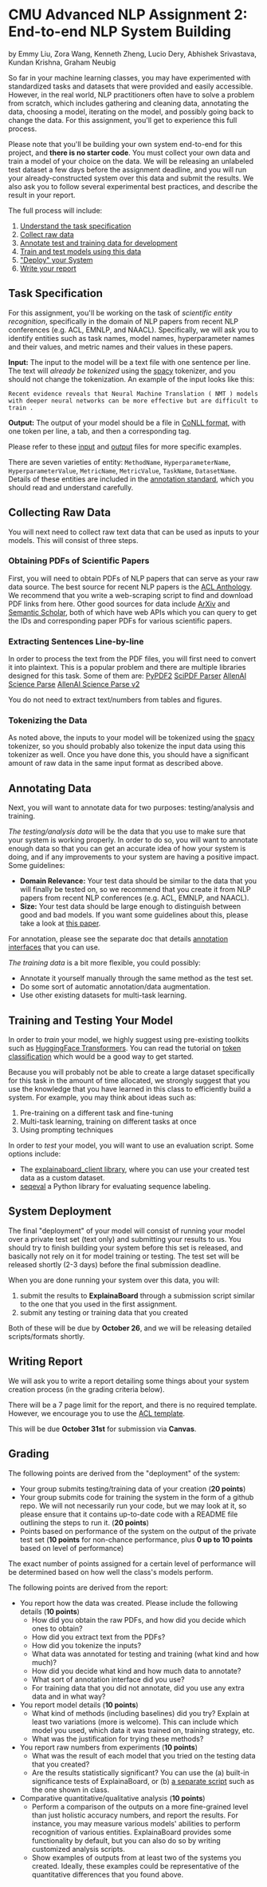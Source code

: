 # CMU Advanced NLP Assignment 2: End-to-end NLP System Building

by Emmy Liu, Zora Wang, Kenneth Zheng, Lucio Dery, Abhishek Srivastava, Kundan Krishna, Graham Neubig


So far in your machine learning classes, you may have experimented with standardized tasks and datasets that were provided and easily accessible. 
However, in the real world, NLP practitioners often have to solve a problem from scratch, which includes gathering and cleaning data, annotating 
the data, choosing a model, iterating on the model, and possibly going back to change the data. For this assignment, you'll get to experience this full process.

Please note that you'll be building your own system end-to-end for this project, and **there is no starter code**. You must collect your own data 
and train a model of your choice on the data. We will be releasing an unlabeled test dataset a few days before the assignment deadline, and you 
will run your already-constructed system over this data and submit the results.
We also ask you to follow several experimental best practices, and describe the result in your report.

The full process will include:

1. [Understand the task specification](#task-specification)
2. [Collect raw data](#collecting-raw-data)
3. [Annotate test and training data for development](#annotating-data)
4. [Train and test models using this data](#training-and-testing-your-model)
5. ["Deploy" your System](#system-deployment)
6. [Write your report](#writing-report)

## Task Specification

For this assignment, you'll be working on the task of *scientific entity recognition*, specifically in the domain of NLP papers from recent NLP conferences (e.g. ACL, EMNLP, and NAACL).
Specifically, we will ask you to identify entities such as task names, model names, hyperparameter names and their values, and metric names and their values in these papers. 

**Input:**
The input to the model will be a text file with one sentence per line.
The text will *already be tokenized* using the [spacy](https://spacy.io/api/tokenizer/) tokenizer, and you should not change the tokenization.
An example of the input looks like this:
```
Recent evidence reveals that Neural Machine Translation ( NMT ) models with deeper neural networks can be more effective but are difficult to train .
```

**Output:** 
The output of your model should be a file in [CoNLL format](https://simpletransformers.ai/docs/ner-data-formats/#text-file-in-conll-format), with one token per line, a tab, and then a corresponding tag.

Please refer to these [input](bert.txt) and [output](bert.conll) files for more specific examples. 

There are seven varieties of entity: `MethodName`, `HyperparameterName`, `HyperparameterValue`, `MetricName`, `MetricValue`, `TaskName`, `DatasetName`.
Details of these entities are included in the [annotation standard](annotation_standard.md), which you should read and understand carefully.

## Collecting Raw Data

You will next need to collect raw text data that can be used as inputs to your models.
This will consist of three steps.

### Obtaining PDFs of Scientific Papers

First, you will need to obtain PDFs of NLP papers that can serve as your raw data source. The best source for
recent NLP papers is the [ACL Anthology](https://aclanthology.org/). We recommend that you write a web-scraping script to find and download PDF links from here. 
Other good sources for data include [ArXiv](https://arxiv.org/) and [Semantic Scholar](https://www.semanticscholar.org/), both 
of which have web APIs which you can query to get the IDs and corresponding paper PDFs for various scientific papers.

### Extracting Sentences Line-by-line

In order to process the text from the PDF files, you will first need to convert it into plaintext. This is a popular problem and there are multiple libraries designed for this task. Some of them are:
[PyPDF2](https://pypdf2.readthedocs.io/en/latest/)
[SciPDF Parser](https://github.com/titipata/scipdf_parser)
[AllenAI Science Parse](https://github.com/allenai/science-parse)
[AllenAI Science Parse v2](https://github.com/allenai/spv2)

You do not need to extract text/numbers from tables and figures.

### Tokenizing the Data

As noted above, the inputs to your model will be tokenized using the [spacy](https://spacy.io/api/tokenizer/) tokenizer, so you should probably also tokenize the input data using this tokenizer as well.
Once you have done this, you should have a significant amount of raw data in the same input format as described above.

## Annotating Data

Next, you will want to annotate data for two purposes: testing/analysis and training.

_The testing/analysis data_ will be the data that you use to make sure that your system is working properly.
In order to do so, you will want to annotate enough data so that you can get an accurate idea of how your system is doing, and if any improvements to your system are having a positive impact.
Some guidelines:
* **Domain Relevance:** Your test data should be similar to the data that you will finally be tested on, so we recommend that you create it from NLP papers from recent NLP conferences (e.g. ACL, EMNLP, and NAACL).
* **Size:** Your test data should be large enough to distinguish between good and bad models. If you want some guidelines about this, please take a look at [this paper](https://arxiv.org/abs/2010.06595).

For annotation, please see the separate doc that details [annotation interfaces](annotation_interface.md) that you can use.

_The training data_ is a bit more flexible, you could possibly:
* Annotate it yourself manually through the same method as the test set.
* Do some sort of automatic annotation/data augmentation.
* Use other existing datasets for multi-task learning.


## Training and Testing Your Model

In order to _train_ your model, we highly suggest using pre-existing toolkits such as [HuggingFace Transformers](https://huggingface.co/docs/transformers/index).
You can read the tutorial on [token classification](https://huggingface.co/course/chapter7/2) which would be a good way to get started.

Because you will probably not be able to create a large dataset specifically for this task in the amount of time allocated, we strongly suggest that you use the knowledge that you have learned in this class to efficiently build a system.
For example, you may think about ideas such as:
1. Pre-training on a different task and fine-tuning
2. Multi-task learning, training on different tasks at once
3. Using prompting techniques

In order to _test_ your model, you will want to use an evaluation script.
Some options include:
* The [explainaboard_client library](https://github.com/neulab/explainaboard_client/issues), where you can use your created test data as a custom dataset.
* [seqeval](https://github.com/chakki-works/seqeval) a Python library for evaluating sequence labeling.

## System Deployment

The final "deployment" of your model will consist of running your model over a private test set (text only) and submitting your results to us.
You should try to finish building your system before this set is released, and basically not rely on it for model training or testing.
The test set will be released shortly (2-3 days) before the final submission deadline.

When you are done running your system over this data, you will:
1. submit the results to **ExplainaBoard** through a submission script similar to the one that you used in the first assignment.
2. submit any testing or training data that you created

Both of these will be due by **October 26**, and we will be releasing detailed scripts/formats shortly.

## Writing Report

We will ask you to write a report detailing some things about your system creation process (in the grading criteria below).

There will be a 7 page limit for the report, and there is no required template. However, we encourage you to use the [ACL template](https://github.com/acl-org/acl-style-files).

This will be due **October 31st** for submission via **Canvas**.


## Grading

The following points are derived from the "deployment" of the system:

* Your group submits testing/training data of your creation (**20 points**)
* Your group submits code for training the system in the form of a github repo. We will not necessarily run your code, but we may look at it, so please ensure that it contains up-to-date code with a README file outlining the steps to run it. (**20 points**)
* Points based on performance of the system on the output of the private test set (**10 points** for non-chance performance, plus **0 up to 10 points** based on level of performance)

The exact number of points assigned for a certain level of performance will be determined based on how well the class's models perform.

The following points are derived from the report:

* You report how the data was created. Please include the following details (**10 points**)
  - How did you obtain the raw PDFs, and how did you decide which ones to obtain?
  - How did you extract text from the PDFs?
  - How did you tokenize the inputs?
  - What data was annotated for testing and training (what kind and how much)?
  - How did you decide what kind and how much data to annotate?
  - What sort of annotation interface did you use?
  - For training data that you did not annotate, did you use any extra data and in what way?
* You report model details (**10 points**)
  - What kind of methods (including baselines) did you try? Explain at least two variations (more is welcome). This can include which model you used, which data it was trained on, training strategy, etc.
  - What was the justification for trying these methods?
* You report raw numbers from experiments (**10 points**)
  - What was the result of each model that you tried on the testing data that you created?
  - Are the results statistically significant? You can use the (a) built-in significance tests of ExplainaBoard, or (b) [a separate script](https://github.com/neubig/anlp-code/blob/main/02-bowclassifier/bowclassifier.ipynb) such as the one shown in class.
* Comparative quantitative/qualitative analysis (**10 points**)
  - Perform a comparison of the outputs on a more fine-grained level than just holistic accuracy numbers, and report the results. For instance, you may measure various models' abilities to perform recognition of various entities. ExplainaBoard provides some functionality by default, but you can also do so by writing customized analysis scripts.
  - Show examples of outputs from at least two of the systems you created. Ideally, these examples could be representative of the quantitative differences that you found above.
